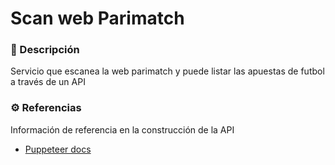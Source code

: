# Scan web Parimatch

### 📝 Descripción

Servicio que escanea la web parimatch y puede listar las apuestas de futbol a través de un API

### ⚙️ Referencias

Información de referencia en la construcción de la API

- [Puppeteer docs](https://pptr.dev/)

